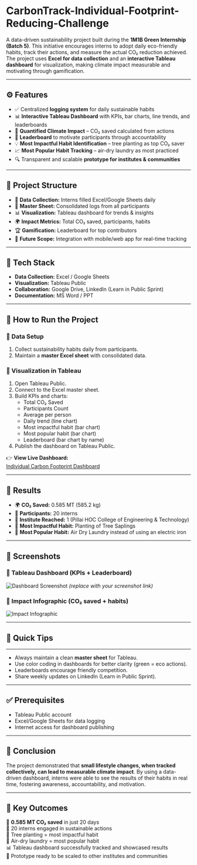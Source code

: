 # CarbonTrack-Individual-Footprint-Reducing-Challenge


A data-driven sustainability project built during the **1M1B Green Internship (Batch 5)**. This initiative encourages interns to adopt daily eco-friendly habits, track their actions, and measure the actual CO₂ reduction achieved. The project uses **Excel for data collection** and an **interactive Tableau dashboard** for visualization, making climate impact measurable and motivating through gamification.

---

## ⚙️ Features

- ✅ Centralized **logging system** for daily sustainable habits  
- 📊 **Interactive Tableau Dashboard** with KPIs, bar charts, line trends, and leaderboards  
- 🌱 **Quantified Climate Impact** – CO₂ saved calculated from actions  
- 👥 **Leaderboard** to motivate participants through accountability  
- 💡 **Most Impactful Habit Identification** – tree planting as top CO₂ saver  
- 📈 **Most Popular Habit Tracking** – air-dry laundry as most practiced  
- 🔍 Transparent and scalable **prototype for institutes & communities**  

---

📁 **Project Structure**
-------------------
- 📝 **Data Collection:** Interns filled Excel/Google Sheets daily  
- 🔄 **Master Sheet:** Consolidated logs from all participants  
- 📊 **Visualization:** Tableau dashboard for trends & insights  
- 🌍 **Impact Metrics:** Total CO₂ saved, participants, habits  
- 🏆 **Gamification:** Leaderboard for top contributors  
- 🚀 **Future Scope:** Integration with mobile/web app for real-time tracking  

---

## 🧠 Tech Stack

- **Data Collection:** Excel / Google Sheets  
- **Visualization:** Tableau Public  
- **Collaboration:** Google Drive, LinkedIn (Learn in Public Sprint)  
- **Documentation:** MS Word / PPT  

---

## 🚀 How to Run the Project

### 🔹 Data Setup  
1. Collect sustainability habits daily from participants.  
2. Maintain a **master Excel sheet** with consolidated data.  

### 🔹 Visualization in Tableau  
1. Open Tableau Public.  
2. Connect to the Excel master sheet.  
3. Build KPIs and charts:  
   - Total CO₂ Saved  
   - Participants Count  
   - Average per person  
   - Daily trend (line chart)  
   - Most impactful habit (bar chart)  
   - Most popular habit (bar chart)  
   - Leaderboard (bar chart by name)  
4. Publish the dashboard on Tableau Public.  

👉 **View Live Dashboard:**  
[Individual Carbon Footprint Dashboard](https://public.tableau.com/app/profile/omkar.shinde2854/viz/IndividualCarbonFootprintChallenge/INDIVIDUALCARBONFOOTPRINTREDUCINGCHALLENGE?publish=yes)  

---

## 📌 Results

- 🌍 **CO₂ Saved:** 0.585 MT (585.2 kg)  
- 👥 **Participants:** 20 interns  
- 🏫 **Institute Reached:** 1 (Pillai HOC College of Engineering & Technology)  
- 🌳 **Most Impactful Habit:** Planting of Tree Saplings  
- 👕 **Most Popular Habit:** Air Dry Laundry instead of using an electric iron  

---

## 📸 Screenshots  

### 🔹 Tableau Dashboard (KPIs + Leaderboard)  
![Dashboard Screenshot](https://i.imgur.com/XXXXX.png) *(replace with your screenshot link)*  

### 🔹 Impact Infographic (CO₂ saved + habits)  
![Impact Infographic](https://i.imgur.com/YYYYY.png)  

---

## 🚀 Quick Tips
-------------
- Always maintain a clean **master sheet** for Tableau.  
- Use color coding in dashboards for better clarity (green = eco actions).  
- Leaderboards encourage friendly competition.  
- Share weekly updates on LinkedIn (Learn in Public Sprint).  

---

## ✅ Prerequisites

- Tableau Public account  
- Excel/Google Sheets for data logging  
- Internet access for dashboard publishing  

---

## 📌 Conclusion

The project demonstrated that **small lifestyle changes, when tracked collectively, can lead to measurable climate impact**. By using a data-driven dashboard, interns were able to see the results of their habits in real time, fostering awareness, accountability, and motivation.  

---

## 📌 Key Outcomes

🌱 **0.585 MT CO₂ saved** in just 20 days  
👥 20 interns engaged in sustainable actions  
🌳 Tree planting = most impactful habit  
👕 Air-dry laundry = most popular habit  
📊 Tableau dashboard successfully tracked and showcased results  
🚀 Prototype ready to be scaled to other institutes and communities  
